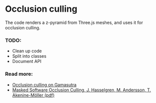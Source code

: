 # Occlusion culling

The code renders a z-pyramid from Three.js meshes, and uses it for occlusion culling.

### TODO:

* Clean up code
* Split into classes 
* Document API

### Read more:

* [Occlusion culling on Gamasutra](https://www.gamasutra.com/view/feature/131801/occlusion_culling_algorithms.php)
* [Masked Software Occlusion Culling, J. Hasselgren, M. Andersson, T. Akenine-Möller (pdf)](http://software.intel.com/sites/default/files/managed/ef/61/masked-software-occlusion-culling.pdf)
